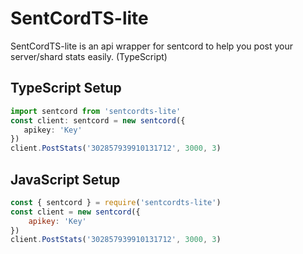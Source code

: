 # SentCordTS-lite
 SentCordTS-lite is an api wrapper for sentcord to help you post your server/shard stats easily. (TypeScript)

 ## TypeScript Setup
 ```typescript
import sentcord from 'sentcordts-lite'
const client: sentcord = new sentcord({
    apikey: 'Key'
})
client.PostStats('302857939910131712', 3000, 3)
```
## JavaScript Setup
```javascript
const { sentcord } = require('sentcordts-lite')
const client = new sentcord({
    apikey: 'Key'
})
client.PostStats('302857939910131712', 3000, 3)
```